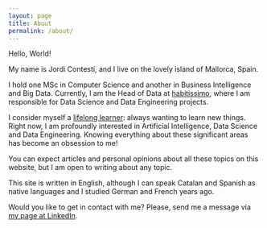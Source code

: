 ```yaml
---
layout: page
title: About
permalink: /about/
---
```


Hello, World! 

My name is Jordi Contestí, and I live on the lovely island of Mallorca, Spain. 

I hold one MSc in Computer Science and another in Business Intelligence and Big Data. 
Currently, I am the Head of Data at [habitissimo], where I am responsible for Data Science and Data Engineering projects.

I consider myself a [lifelong learner]: always wanting to learn new things. Right now, 
I am profoundly interested in Artificial Intelligence, Data Science and Data 
Engineering. Knowing everything about these significant areas has become an obsession 
to me!

You can expect articles and personal opinions about all these topics on this website, 
but I am open to writing about any topic. 

This site is written in English, although I can speak Catalan and Spanish as native 
languages and I studied German and French years ago.

Would you like to get in contact with me? Please, send me a message via 
[my page at LinkedIn].

[habitissimo]: https://www.habitissimo.es
[lifelong learner]: https://en.wikipedia.org/wiki/Lifelong_learning
[my page at LinkedIn]: https://www.linkedin.com/in/jcontesti/
